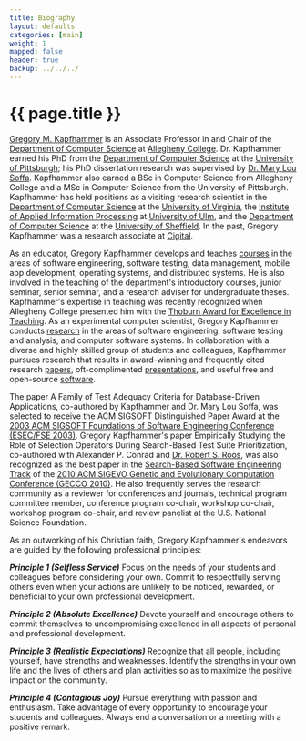 ```yaml
---
title: Biography 
layout: defaults
categories: [main]
weight: 1
mapped: false
header: true
backup: ../../../
---
```


# {{ page.title }}

[Gregory M. Kapfhammer]({{page.backup}}) is an Associate Professor in and Chair of the [Department of Computer
Science](http://www.cs.allegheny.edu) at [Allegheny College](http://www.allegheny.edu). Dr. Kapfhammer earned his PhD
from the [Department of Computer Science](http://www.cs.pitt.edu) at the [University of
Pittsburgh](http://www.pitt.edu); his PhD dissertation research was supervised by [Dr. Mary Lou
Soffa](http://www.cs.virginia.edu/~soffa/). Kapfhammer also earned a BSc in Computer Science from Allegheny College and
a MSc in Computer Science from the University of Pittsburgh. Kapfhammer has held positions as a visiting research
scientist in the [Department of Computer Science](http://www.cs.virginia.edu) at the [University of
Virginia](http://www.viginia.edu), the [Institute of Applied Information
Processing](http://iai.mathematik.uni-ulm.de/en/index.html) at [University of Ulm](http://www.uni-ulm.de/en), and the
[Department of Computer Science](https://www.sheffield.ac.uk/dcs) at the [University of
Sheffield](http://www.sheffield.ac.uk/). In the past, Gregory Kapfhammer was a research associate at
[Cigital](http://www.cigital.com/). 

As an educator, Gregory Kapfhammer develops and teaches [courses]({{page.backup}}/site/main/Teaching) in the areas of
software engineering, software testing, data management, mobile app development, operating systems, and distributed
systems. He is also involved in the teaching of the department's introductory courses, junior seminar, senior seminar,
and a research adviser for undergraduate theses.  Kapfhammer's expertise in teaching was recently recognized when
Allegheny College presented him with the [Thoburn Award for Excellence in
Teaching](http://sites.allegheny.edu/alumni/involved/allegheny-awards/recipients/#thoburn). As an experimental computer
scientist, Gregory Kapfhammer conducts [research]({{page.backup}}/site/main/Research/) in the areas of software
engineering, software testing and analysis, and computer software systems. In collaboration with a diverse and highly
skilled group of students and colleagues, Kapfhammer pursues research that results in award-winning and frequently cited
research [papers]({{page.backup}}/site/research/Papers/), oft-complimented
[presentations]({{page.backup}}/site/research/Presentations/), and useful free and open-source
[software]({{page.backup}}/site/main/Software/).

The paper A Family of Test Adequacy Criteria for Database-Driven Applications, co-authored by Kapfhammer and Dr. Mary
Lou Soffa, was selected to receive the ACM SIGSOFT Distinguished Paper Award at the [2003 ACM SIGSOFT Foundations of
Software Engineering Conference (ESEC/FSE 2003)](http://esecfse.cs.helsinki.fi/). Gregory Kapfhammer's paper Empirically
Studying the Role of Selection Operators During Search-Based Test Suite Prioritization, co-authored with Alexander P.
Conrad and [Dr. Robert S. Roos](http://www.cs.allegheny.edu/~rroos/), was also recognized as the best paper in the
[Search-Based Software Engineering Track](http://www.sigevo.org/gecco-2010/organizers-tracks.html#sbse) of the [2010 ACM
SIGEVO Genetic and Evolutionary Computation Conference (GECCO 2010)](http://www.sigevo.org/gecco-2010/). He also
frequently serves the research community as a reviewer for conferences and journals, technical program committee member,
conference program co-chair, workshop co-chair, workshop program co-chair, and review panelist at the U.S. National
Science Foundation.

As an outworking of his Christian faith, Gregory Kapfhammer's endeavors are guided by the following professional principles:

***Principle 1 (Selfless Service)*** Focus on the needs of your students and colleagues before considering your own. Commit to
respectfully serving others even when your actions are unlikely to be noticed, rewarded, or beneficial to your own
professional development.

***Principle 2 (Absolute Excellence)*** Devote yourself and encourage others to commit themselves to uncompromising excellence
in all aspects of personal and professional development.

***Principle 3 (Realistic Expectations)*** Recognize that all people, including yourself, have strengths and weaknesses.
Identify the strengths in your own life and the lives of others and plan activities so as to maximize the positive
impact on the community.

***Principle 4 (Contagious Joy)*** Pursue everything with passion and enthusiasm. Take advantage of every opportunity to
encourage your students and colleagues. Always end a conversation or a meeting with a positive remark.
